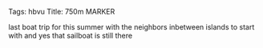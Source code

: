 Tags: hbvu
Title: 750m MARKER
  
last boat trip for this summer with the neighbors inbetween islands to start with and yes that sailboat is still there 